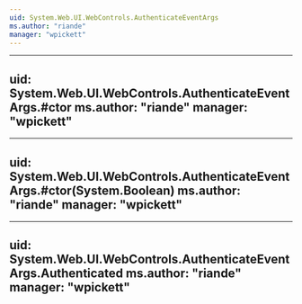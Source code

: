 ```yaml
---
uid: System.Web.UI.WebControls.AuthenticateEventArgs
ms.author: "riande"
manager: "wpickett"
---
```


---
uid: System.Web.UI.WebControls.AuthenticateEventArgs.#ctor
ms.author: "riande"
manager: "wpickett"
---

---
uid: System.Web.UI.WebControls.AuthenticateEventArgs.#ctor(System.Boolean)
ms.author: "riande"
manager: "wpickett"
---

---
uid: System.Web.UI.WebControls.AuthenticateEventArgs.Authenticated
ms.author: "riande"
manager: "wpickett"
---
